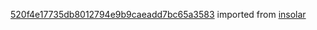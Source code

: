 [520f4e17735db8012794e9b9caeadd7bc65a3583](https://github.com/insolar/insolar/commit/520f4e17735db8012794e9b9caeadd7bc65a3583) imported from [insolar](https://github.com/insolar/insolar)

